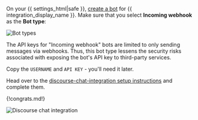 On your {{ settings_html|safe }},
[create a bot](/help/add-a-bot-or-integration) for
{{ integration_display_name }}. Make sure that you select
**Incoming webhook** as the **Bot type**:

![Bot types](/static/images/integrations/bot_types.png)

The API keys for "Incoming webhook" bots are limited to only
sending messages via webhooks. Thus, this bot type lessens
the security risks associated with exposing the bot's API
key to third-party services.

Copy the `USERNAME` and `API KEY` - you'll need it later.

Head over to the
[discourse-chat-integration setup instructions](https://meta.discourse.org/t/68501)
and complete them.

{!congrats.md!}

![Discourse chat integration](/static/images/integrations/discourse/001.png)
